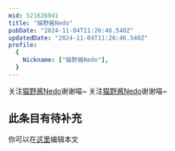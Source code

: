 ```yaml
---
mid: 521626041
title: "猫野酱Nedo"
pubDate: "2024-11-04T11:26:46.540Z"
updatedDate: "2024-11-04T11:26:46.540Z"
profile:
  {
    Nickname: ["猫野酱Nedo"],
  }
---
```


关注[猫野酱Nedo](https://space.bilibili.com/521626041)谢谢喵~ 关注[猫野酱Nedo](https://space.bilibili.com/521626041)谢谢喵~

## 此条目有待补充
你可以在[这里](https://github.com/Yuhanawa/VTuber.ICU-Content/edit/master/v/猫野酱Nedo/index.md)编辑本文
